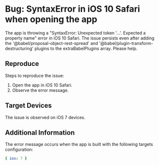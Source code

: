 # Bug: SyntaxError in iOS 10 Safari when opening the app

The app is throwing a "SyntaxError: Unexpected token '...'. Expected a property name" error in iOS 10 Safari. The issue persists even after adding the '@babel/proposal-object-rest-spread' and '@babel/plugin-transform-destructuring' plugins to the extraBabelPlugins array. Please help.

## Reproduce

Steps to reproduce the issue:

1. Open the app in iOS 10 Safari.
2. Observe the error message.

## Target Devices

The issue is observed on iOS 7 devices.

## Additional Information

The error message occurs when the app is built with the following targets configuration:

```yaml
{ ios: 7 }
```
